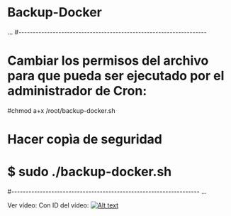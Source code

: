 # Backup-Docker

...
#------------------------------------------------------------------
# Cambiar los permisos del archivo para que pueda ser ejecutado por el administrador de Cron:
#chmod a+x /root/backup-docker.sh

# Hacer copìa de seguridad
# $ sudo ./backup-docker.sh
#------------------------------------------------------------------
...

Ver vídeo:
Con ID del vídeo:
[![Alt text](https://img.youtube.com/vi/tDxO6XHGCAM/0.jpg)](https://www.youtube.com/watch?v=tDxO6XHGCAM)
